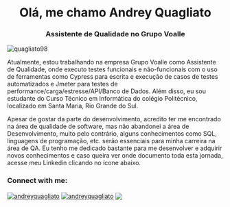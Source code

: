 <h1 align="center">Olá, me chamo Andrey Quagliato</h1>
<h3 align="center">Assistente de Qualidade no Grupo Voalle</h3>

<p align="left"> <img src="https://komarev.com/ghpvc/?username=quagliato98&label=Profile%20views&color=0e75b6&style=flat" alt="quagliato98" /></p>

<p>Atualmente, estou trabalhando na empresa Grupo Voalle como Assistente de Qualidade, onde executo testes funcionais e não-funcionais com o uso de ferramentas como Cypress para escrita e execução de casos de testes automatizados e Jmeter para testes de performance/carga/estresse/API/Banco de Dados. Além disso, eu sou estudante do Curso Técnico em Informática do colégio Politécnico, localizado em Santa Maria, Rio Grande do Sul.</p>
<p>Apesar de gostar da parte do desenvolvimento, acredito ter me encontrado na área de qualidade de software, mas não abandonei a área de Desenvolvimento, muito pelo contrário, alguns conhecimentos como SQL, linguagens de programação, etc. serão essenciais para minha carreira na área de QA. Eu tenho me dedicado bastante para me desenvolver e adquirir novos conhecimentos e caso queira ver onde documento toda esta jornada, acesse meu Linkedin clicando no ícone abaixo.</p>

<h3 align="left">Connect with me:</h3>
<p align="left">
<a href="https://linkedin.com/in/andreyquagliato" target="blank"><img align="center" src="https://img.shields.io/badge/LinkedIn-0077B5?style=for-the-badge&logo=linkedin&logoColor=white" alt="andreyquagliato"/></a>
<a href="https://instagram.com/andreyquagliato" target="blank"><img align="center" src="https://img.shields.io/badge/Instagram-E4405F?style=for-the-badge&logo=instagram&logoColor=white" alt="andreyquagliato"/></a>
<a href="https://discord.gg/Andrey Quagliato#4397" target="blank"><img align="center" src="https://img.shields.io/badge/Discord-7289DA?style=for-the-badge&logo=discord&logoColor=white"/></a>
</p>

